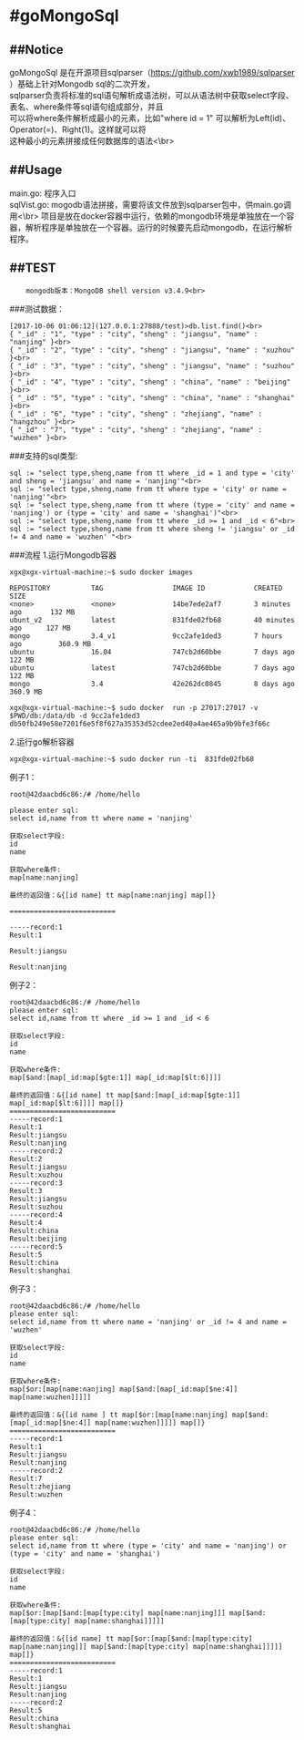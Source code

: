 #goMongoSql
==========
##Notice
-------
goMongoSql 是在开源项目sqlparser（https://github.com/xwb1989/sqlparser ）基础上针对Mongodb sql的二次开发，<br>
sqlparser负责将标准的sql语句解析成语法树，可以从语法树中获取select字段、表名、where条件等sql语句组成部分，并且<br>
可以将where条件解析成最小的元素，比如"where id = 1" 可以解析为Left(id)、Operator(=)、Right(1)。这样就可以将<br>
这种最小的元素拼接成任何数据库的语法<\br>


##Usage
-------
main.go: 程序入口<br>
sqlVist.go: mogodb语法拼接，需要将该文件放到sqlparser包中，供main.go调用<\br>
项目是放在docker容器中运行，依赖的mongodb环境是单独放在一个容器，解析程序是单独放在一个容器。运行的时候要先启动mongodb，在运行解析程序。<br>

##TEST
-------

		mongodb版本：MongoDB shell version v3.4.9<br>
###测试数据：<br>
```
[2017-10-06 01:06:12](127.0.0.1:27888/test)>db.list.find()<br>
{ "_id" : "1", "type" : "city", "sheng" : "jiangsu", "name" : "nanjing" }<br>
{ "_id" : "2", "type" : "city", "sheng" : "jiangsu", "name" : "xuzhou" }<br>
{ "_id" : "3", "type" : "city", "sheng" : "jiangsu", "name" : "suzhou" }<br>
{ "_id" : "4", "type" : "city", "sheng" : "china", "name" : "beijing" }<br>
{ "_id" : "5", "type" : "city", "sheng" : "china", "name" : "shanghai" }<br>
{ "_id" : "6", "type" : "city", "sheng" : "zhejiang", "name" : "hangzhou" }<br>
{ "_id" : "7", "type" : "city", "sheng" : "zhejiang", "name" : "wuzhen" }<br>
```

###支持的sql类型:
```
sql := "select type,sheng,name from tt where _id = 1 and type = 'city' and sheng = 'jiangsu' and name = 'nanjing'"<br>
sql := "select type,sheng,name from tt where type = 'city' or name = 'nanjing'"<br>
sql := "select type,sheng,name from tt where (type = 'city' and name = 'nanjing') or (type = 'city' and name = 'shanghai')"<br>
sql := "select type,sheng,name from tt where _id >= 1 and _id < 6"<br>
sql := "select type,sheng,name from tt where sheng != 'jiangsu' or _id != 4 and name = 'wuzhen' "<br>
```
  
###流程
1.运行Mongodb容器
```
xgx@xgx-virtual-machine:~$ sudo docker images

REPOSITORY          TAG                 IMAGE ID            CREATED             SIZE
<none>              <none>              14be7ede2af7        3 minutes ago       132 MB	
ubunt_v2            latest              831fde02fb68        40 minutes ago      127 MB
mongo               3.4_v1              9cc2afe1ded3        7 hours ago         360.9 MB
ubuntu              16.04               747cb2d60bbe        7 days ago          122 MB
ubuntu              latest              747cb2d60bbe        7 days ago          122 MB
mongo               3.4                 42e262dc0845        8 days ago          360.9 MB

xgx@xgx-virtual-machine:~$ sudo docker  run -p 27017:27017 -v $PWD/db:/data/db -d 9cc2afe1ded3
db50fb249e58e7201f6e5f8f627a35353d52cdee2ed40a4ae465a9b9bfe3f66c  
```
2.运行go解析容器
```
xgx@xgx-virtual-machine:~$ sudo docker run -ti  831fde02fb68
```

例子1：
```
root@42daacbd6c86:/# /home/hello

please enter sql:
select id,name from tt where name = 'nanjing'

获取select字段:
id
name

获取where条件:
map[name:nanjing]

最终的返回值：&{[id name] tt map[name:nanjing] map[]}

==========================

-----record:1 
Result:1 

Result:jiangsu 

Result:nanjing 
```


例子2：
```
root@42daacbd6c86:/# /home/hello
please enter sql:
select id,name from tt where _id >= 1 and _id < 6

获取select字段:
id
name

获取where条件:
map[$and:[map[_id:map[$gte:1]] map[_id:map[$lt:6]]]]

最终的返回值：&{[id name] tt map[$and:[map[_id:map[$gte:1]] map[_id:map[$lt:6]]]] map[]}
==========================
-----record:1 
Result:1 
Result:jiangsu 
Result:nanjing 
-----record:2 
Result:2 
Result:jiangsu 
Result:xuzhou 
-----record:3 
Result:3 
Result:jiangsu 
Result:suzhou 
-----record:4 
Result:4 
Result:china 
Result:beijing 
-----record:5 
Result:5 
Result:china 
Result:shanghai 
```

例子3：
```
root@42daacbd6c86:/# /home/hello
please enter sql:
select id,name from tt where name = 'nanjing' or _id != 4 and name = 'wuzhen'

获取select字段:
id
name

获取where条件:
map[$or:[map[name:nanjing] map[$and:[map[_id:map[$ne:4]] map[name:wuzhen]]]]]

最终的返回值：&{[id name ] tt map[$or:[map[name:nanjing] map[$and:[map[_id:map[$ne:4]] map[name:wuzhen]]]]] map[]}
==========================
-----record:1 
Result:1 
Result:jiangsu 
Result:nanjing 
-----record:2 
Result:7 
Result:zhejiang 
Result:wuzhen 
```

例子4：
```
root@42daacbd6c86:/# /home/hello
please enter sql:
select id,name from tt where (type = 'city' and name = 'nanjing') or (type = 'city' and name = 'shanghai')

获取select字段:
id
name

获取where条件:
map[$or:[map[$and:[map[type:city] map[name:nanjing]]] map[$and:[map[type:city] map[name:shanghai]]]]]

最终的返回值：&{[id name] tt map[$or:[map[$and:[map[type:city] map[name:nanjing]]] map[$and:[map[type:city] map[name:shanghai]]]]] map[]}
==========================
-----record:1 
Result:1 
Result:jiangsu 
Result:nanjing 
-----record:2 
Result:5 
Result:china 
Result:shanghai 
```
 
